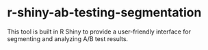 # r-shiny-ab-testing-segmentation
This tool is built in R Shiny to provide a user-friendly interface for segmenting and analyzing A/B test results.
